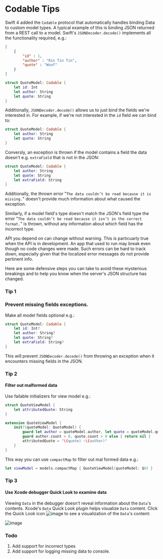 # Codable Tips

Swift 4 added the `Codable` protocol that automatically handles binding Data to custom model types. A typical example of this is binding JSON returned from a REST call to a model. Swift's `JSONDecoder.decode()` implements all the functionality required, e.g.:

```json
[
    {
        "id" : 1,
        "author" : "Rin Tin Tin",
        "quote" : "Woof"
    }
]
```

```swift
struct QuoteModel: Codable {
    let id: Int
    let author: String
    let quote: String
}
```
Additionally, `JSONDecoder.decode()` allows us to just bind the fields we're interested in. For example, if we're not interested in the `id` field we can bind to:

```swift
struct QuoteModel: Codable {
    let author: String
    let quote: String
}
```
Conversly, an exception is thrown if the model contains a field the data doesn't e.g. `extraField` that is not in the JSON:

```swift
struct QuoteModel: Codable {
    let author: String
    let quote: String
    let extraField: String
}
```
Additionally, the thrown error "`The data couldn’t be read because it is missing.`" doesn't provide much information about what caused the exception.

Similarly, if a model field's type doesn't match the JSON's field type the error "`The data couldn’t be read because it isn’t in the correct format.`" is thrown, without any information about which field has the incorrect type.

API you depend on can change without warning. This is particuarly true when the API is in development. An app that used to run may break even though no code changes were made. Such errors can be hard to track down, especially given that the localized error messages do not provide pertinent info.

Here are some defensive steps you can take to avoid these mysterious breakings and to help you know when the server's JSON structure has changed.

### Tip 1
### Prevent missing fields exceptions.
Make all model fields optional e.g.:

```swift
struct QuoteModel: Codable {
    let id: Int?
    let author: String?
    let quote: String?
    let extraField: String?
}
```
This will prevent `JSONDecoder.decode()` from throwing an exception when it encounters missing fields in the JSON.

### Tip 2
#### Filter out malformed data
Use failable initializers for view model e.g.:

```swift
struct QuoteViewModel {
    let attributedQuote: String
}

extension QuoteViewModel {
    init?(quoteModel: QuoteModel) {
        guard let author = quoteModel.author, let quote = quoteModel.quote else { return nil }
        guard author.count > 0, quote.count > 0 else { return nil }
        attributedQuote = "\(quote) –\(author)"
    }
}
```
This way you can use `compactMap` to filter out mal formed data e.g.:
```swift
let viewModel = models.compactMap { QuoteViewModel(quoteModel: $0) }
```

### Tip 3
#### Use Xcode debugger Quick Look to examine data
Viewing `Data` in the debugger doesn't reveal information about the `Data`'s contents. Xcode's `Data` Quick Look plugin helps visualize `Data` content.
Click the Quick Look icon ![image](https://user-images.githubusercontent.com/2135673/57973249-f969f880-795a-11e9-991b-7c60962070a1.png) to see a visualization of the `Data`'s content:

![image](https://user-images.githubusercontent.com/2135673/57973307-ca07bb80-795b-11e9-830a-fb30dfe9c20d.png)

### Todo
1. Add support for incorrect types
1. Add support for logging missing data to console.
